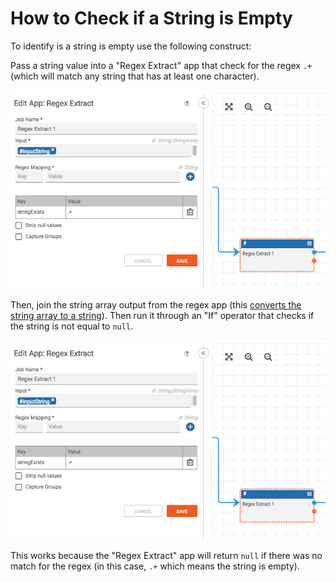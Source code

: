 # How to Check if a String is Empty

To identify is a string is empty use the following construct:

Pass a string value into a "Regex Extract" app that check for the regex `.+` (which will match any string that has at least one character).

![string_empty](_images/string_empty_1.png)

Then, join the string array output from the regex app (this [converts the string array to a string](./json_to_join/)). Then run it through an "If" operator that checks if the string is not equal to `null`.

![string_empty](_images/string_empty_1.png)

This works because the "Regex Extract" app will return `null` if there was no match for the regex (in this case, `.+` which means the string is empty).
